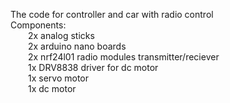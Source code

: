 The code for controller and car with radio control 
<br />
Components:
    <br />
    &emsp;&emsp;2x analog sticks
    <br />
    &emsp;&emsp;2x arduino nano boards
    <br />
    &emsp;&emsp;2x nrf24l01 radio modules transmitter/reciever
    <br />
    &emsp;&emsp;1x DRV8838 driver for dc motor
    <br />
    &emsp;&emsp;1x servo motor
    <br />
    &emsp;&emsp;1x dc motor
